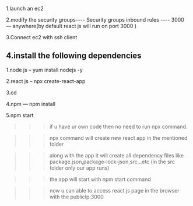 1.launch an ec2

2.modify the security groups----
Security groups inbound rules ----
3000 — anywhere(by default react js will run on port 3000 )


3.Connect ec2 with ssh client

4.install the following dependencies
------------------------------------
1.node js – yum install nodejs -y

2.react js – npx create-react-app <folder name>

3.cd <folder name>

4.npm — npm install

5.npm start 

>>>if u have ur own code then no need to run npx command.

>>>npx command will create new react app in the mentioned folder

>>>along with the app it will create all dependency files like package.json,package-lock-json,src…etc (in the src folder only our app runs)

>>>the app will start with npm start command

>>>now u can able to access react js page in the browser with the publicIp:3000


